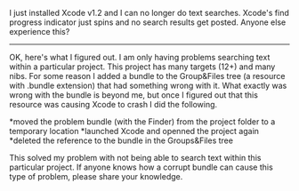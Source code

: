 I just installed Xcode v1.2 and I can no longer do text searches. Xcode's find progress indicator just spins and no search results get posted. Anyone else experience this?

----

OK, here's what I figured out. I am only having problems searching text within a particular project. This project has many targets (12+) and many nibs. For some reason I added a bundle to the Group&Files tree (a resource with .bundle extension) that had something wrong with it. What exactly was wrong with the bundle is beyond me, but once I figured out that this resource was causing Xcode to crash I did the following.


*moved the problem bundle (with the Finder) from the project folder to a temporary location
*launched Xcode and openned the project again
*deleted the reference to the bundle in the Groups&Files tree


This solved my problem with not being able to search text within this particular project. If anyone knows how a corrupt bundle can cause this type of problem, please share your knowledge.